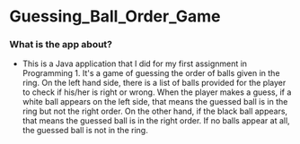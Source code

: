 # Guessing_Ball_Order_Game
### What is the app about?
* This is a Java application that I did for my first assignment in Programming 1. It's a game of guessing the order of balls given in the ring. On the left hand side, there is a list of balls provided for the player to check if his/her is right or wrong. When the player makes a guess, if a white ball appears on the left side, that means the guessed ball is in the ring but not the right order. On the other hand, if the black ball appears, that means the guessed ball is in the right order. If no balls appear at all, the guessed ball is not in the ring.
